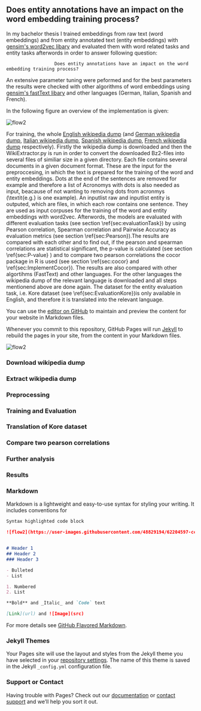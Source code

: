## Does entity annotations have an impact on the word embedding training process?

In my bachelor thesis I trained embeddings from raw text (word embeddings) and from entity annotated text (entity embeddings) with [gensim's word2vec libary](https://radimrehurek.com/gensim/models/word2vec.html) and evaluated them with word related tasks and entity tasks afterwords in order to answer following question:

                      Does entity annotations have an impact on the word embedding training process?

An extensive parameter tuning were peformed and for the best parameters the results were checked with other algorithms of word embeddings using [gensim's fastText libary](https://radimrehurek.com/gensim/models/fasttext.html) and other languages (German, Italian, Spanish and French).

In the following figure an overview of the implementation is given:

![flow2](https://user-images.githubusercontent.com/48829194/62204597-ccd85100-b38d-11e9-97df-d09e76e18ba1.PNG)

For training, the whole [English wikipedia dump](https://dumps.wikimedia.org/enwiki/) (and [German wikipedia dump](https://dumps.wikimedia.org/dewiki/), [Italian wikipedia dump](https://dumps.wikimedia.org/itwiki/), [Spanish wikipedia dump](https://dumps.wikimedia.org/eswiki/), [French wikipedia dump](https://dumps.wikimedia.org/frwiki/) respectively).
Firstly the wikipedia dump is downloaded and then the WikiExtractor.py is run in order to convert the downloaded Bz2-files into several files of similiar size in a given directory. Each file contains several documents in a given document format. These are the input for the preproccesing, in which the text is prepared for the training of the word and entity embeddings. Dots at the end of the sentences are removed for example and therefore a list of Acronomys with dots is also needed as input, beacause of not wanting to removing dots from acronmys (\textit{e.g.} is one example). An inputlist raw and inputlist entity is outputed, which are files, in which each row contains one sentence. They are used as input corpuses for the training of the word and entity embeddings with word2vec. Afterwords, the models are evaluated with different evaluation tasks (see section \ref{sec:evaluationTask}) by using Pearson correlation, Spearman correlation and Pairwise Accuracy as evaluation metrics (see section \ref{sec:Pearson}).The results are compared with each other and to find out, if the pearson and spearman correlations are statistical significant, the p-value is calculated (see section \ref{sec:P-value} ) and to compare two pearson correlations the cocor package in R is used (see section \ref{sec:cocor} and \ref{sec:ImplementCocor}). The results are also compared with other algortihms (FastText) and other languages. For the other languages the wikipedia dump of the relevant language is downloaded and all steps mentionend above are done again. The dataset for the entity evaluation task, i.e. Kore dataset (see \ref{sec:EvaluationKore})is only available in English, and therefore it is translated into the relevant language.



You can use the [editor on GitHub](https://github.com/Nadine-Schmitt/bachelorThesis-nadischm/edit/master/README.md) to maintain and preview the content for your website in Markdown files.

Whenever you commit to this repository, GitHub Pages will run [Jekyll](https://jekyllrb.com/) to rebuild the pages in your site, from the content in your Markdown files.

![flow2](https://user-images.githubusercontent.com/48829194/62204597-ccd85100-b38d-11e9-97df-d09e76e18ba1.PNG)

### Download wikipedia dump

### Extract wikipedia dump

### Preprocessing

### Training and Evaluation

### Translation of Kore dataset

### Compare two pearson correlations

### Further analysis

### Results

### Markdown

Markdown is a lightweight and easy-to-use syntax for styling your writing. It includes conventions for

```markdown
Syntax highlighted code block

![flow2](https://user-images.githubusercontent.com/48829194/62204597-ccd85100-b38d-11e9-97df-d09e76e18ba1.PNG)


# Header 1
## Header 2
### Header 3

- Bulleted
- List

1. Numbered
2. List

**Bold** and _Italic_ and `Code` text

[Link](url) and ![Image](src)
```



For more details see [GitHub Flavored Markdown](https://guides.github.com/features/mastering-markdown/).

### Jekyll Themes

Your Pages site will use the layout and styles from the Jekyll theme you have selected in your [repository settings](https://github.com/Nadine-Schmitt/bachelorThesis-nadischm/settings). The name of this theme is saved in the Jekyll `_config.yml` configuration file.

### Support or Contact

Having trouble with Pages? Check out our [documentation](https://help.github.com/categories/github-pages-basics/) or [contact support](https://github.com/contact) and we’ll help you sort it out.
